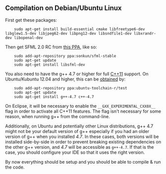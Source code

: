 Compilation on Debian/Ubuntu Linux
----------------------------------
First get these packages:

        sudo apt-get install build-essential cmake libfreetype6-dev libglew1.5-dev libjpeg62-dev libpng12-dev libsndfile1-dev libxrandr-dev libopenal-dev

Then get SFML 2.0 RC from [this PPA](https://launchpad.net/~sonkun/+archive/sfml-stable), like so:

        sudo add-apt-repository ppa:sonkun/sfml-stable
        sudo apt-get update
        sudo apt-get install libsfml-dev

You also need to have the g++ 4.7 or higher for full [C++11](http://en.wikipedia.org/wiki/C++11) support. On Ubuntu/Kubuntu 12.04 and higher, this can be [obtained](http://askubuntu.com/questions/61254/how-to-update-gcc-to-the-latest-versionin-this-case-4-7-in-ubuntu-10-04) by:

        sudo add-apt-repository ppa:ubuntu-toolchain-r/test
        sudo apt-get update
        sudo apt-get install g++-4.7 c++-4.7

On Eclipse, it will be necessary to enable the `__GXX_EXPERIMENTAL_CXX0X__` flag in order to activate all C++11 features. The flag isn't necessary for some reason, when running g++ from the command-line.

Additionally, on Ubuntu and potentially other Linux distributions, g++ 4.7 might not be your default version of g++ especially if you had an older version of g++ when you installed *4.7*. In these cases, both versions will be installed side-by-side in order to prevent breaking existing dependencies on the other g++ version, and *4.7* will be accessible as `g++-4.7`. If that is the case, you should configure your IDE so that it uses the right version.

By now everything should be setup and you should be able to compile & run the code.
